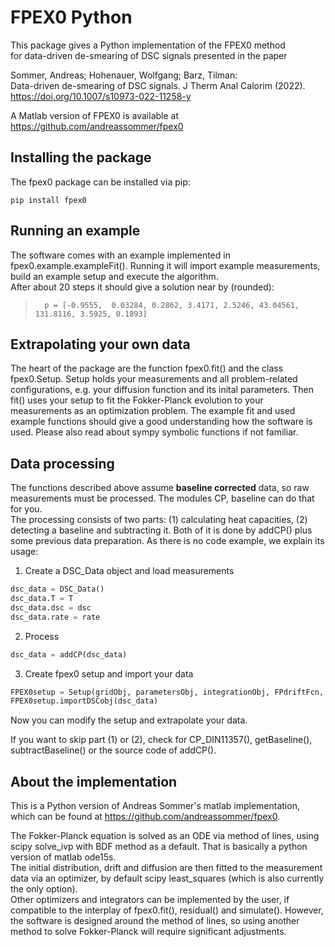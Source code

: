 # FPEX0 Python

This package gives a Python implementation of the FPEX0 method  
for data-driven de-smearing of DSC signals presented in the paper

Sommer, Andreas; Hohenauer, Wolfgang; Barz, Tilman:  
Data-driven de-smearing of DSC signals.
J Therm Anal Calorim (2022).
https://doi.org/10.1007/s10973-022-11258-y


A Matlab version of FPEX0 is available at
https://github.com/andreassommer/fpex0



## Installing the package

The fpex0 package can be installed via pip:
```
pip install fpex0
```



## Running an example

The software comes with an example implemented in fpex0.example.exampleFit().
Running it will import example measurements, build an example setup and execute the algorithm.  
After about 20 steps it should give a solution near by (rounded):
>       p = [-0.9555,  0.03284, 0.2862, 3.4171, 2.5246, 43.04561, 131.8116, 3.5925, 0.1893]


## Extrapolating your own data

The heart of the package are the function fpex0.fit() and the class fpex0.Setup.
Setup holds your measurements and all problem-related configurations, e.g. your diffusion function and its
inital parameters. Then fit() uses your setup to fit the Fokker-Planck evolution to your measurements as
an optimization problem.
The example fit and used example functions should give a good understanding how the software is used.
Please also read about sympy symbolic functions if not familiar.


## Data processing

The functions described above assume **baseline corrected** data, so raw measurements must be processed.
The modules CP, baseline can do that for you. <br>
The processing consists of two parts: (1) calculating heat capacities, (2) detecting a baseline and
subtracting it. 
Both of it is done by addCP() plus some previous data preparation. As there is no code example, we
explain its usage:

1. Create a DSC_Data object and load measurements
```python
dsc_data = DSC_Data()
dsc_data.T = T
dsc_data.dsc = dsc
dsc_data.rate = rate
```

2. Process
```python
dsc_data = addCP(dsc_data)
```

3. Create fpex0 setup and import your data
```python
FPEX0setup = Setup(gridObj, parametersObj, integrationObj, FPdriftFcn, FPdiffusionFcn, IniDistFcn)
FPEX0setup.importDSCobj(dsc_data)
```

Now you can modify the setup and extrapolate your data.

If you want to skip part (1) or (2), check for CP_DIN11357(), getBaseline(), subtractBaseline() or the
source code of addCP().


## About the implementation

This is a Python version of Andreas Sommer's matlab implementation, which can be found at
https://github.com/andreassommer/fpex0.

The Fokker-Planck equation is solved as an ODE via method of lines, using scipy
solve_ivp with BDF method as a default. That is basically a python version of matlab ode15s.  
The initial distribution, drift and diffusion are then fitted to the measurement data via an optimizer,
by default scipy least_squares (which is also currently the only option).  
Other optimizers and integrators can be implemented by the user, if compatible to the interplay of
fpex0.fit(), residual() and simulate(). However, the software is designed around the method of lines,
so using another method to solve Fokker-Planck will require significant adjustments.
